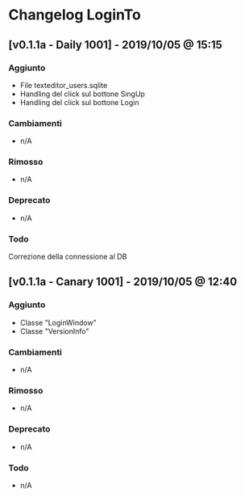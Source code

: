 # Changelog LoginTo

## [v0.1.1a - Daily 1001] - 2019/10/05 @ 15:15
### Aggiunto
- File texteditor_users.sqlite
- Handling del click sul bottone SingUp
- Handling del click sul bottone Login
### Cambiamenti
- n/A
### Rimosso
- n/A
### Deprecato
- n/A
### Todo
Correzione della connessione al DB

## [v0.1.1a - Canary 1001] - 2019/10/05 @ 12:40
### Aggiunto
- Classe "LoginWindow"
- Classe "VersionInfo"
### Cambiamenti
- n/A
### Rimosso
- n/A
### Deprecato
- n/A
### Todo
- n/A